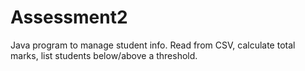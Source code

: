 # Assessment2
Java program to manage student info. Read from CSV, calculate total marks, list students below/above a threshold.
